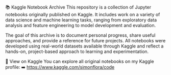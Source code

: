 📚 Kaggle Notebook Archive
This repository is a collection of Jupyter notebooks originally published on Kaggle. It includes work on a variety of data science and machine learning tasks, ranging from exploratory data analysis and feature engineering to model development and evaluation.

The goal of this archive is to document personal progress, share useful approaches, and provide a reference for future projects. All notebooks were developed using real-world datasets available through Kaggle and reflect a hands-on, project-based approach to learning and experimentation.

🔗 View on Kaggle
You can explore all original notebooks on my Kaggle profile:
➡️ https://www.kaggle.com/simonflora/code
